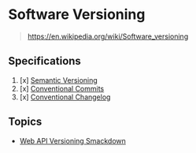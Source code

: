 # Software Versioning

> <https://en.wikipedia.org/wiki/Software_versioning>

## Specifications

1. [x] [Semantic Versioning](semantic_versioning.md)
2. [x] [Conventional Commits](conventional_commits.md)
3. [x] [Conventional Changelog](conventional_changelog.md)

## Topics

- [Web API Versioning Smackdown](https://www.mnot.net/blog/2011/10/25/web_api_versioning_smackdown)
